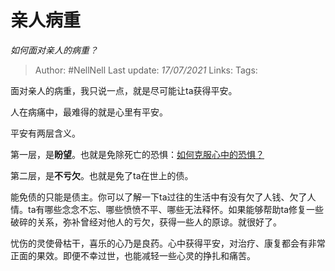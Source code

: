 # 亲人病重
*如何面对亲人的病重？*

> Author: #NellNell 
Last update: *17/07/2021* 
Links:
Tags:  

面对亲人的病重，我只说一点，就是尽可能让ta获得平安。

人在病痛中，最难得的就是心里有平安。

平安有两层含义。

第一层，是**盼望**。也就是免除死亡的恐惧：[如何克服心中的恐惧？](https://www.zhihu.com/question/26967741/answer/1641143275)

第二层，是**不亏欠**。也就是免了ta在世上的债。

能免债的只能是债主。你可以了解一下ta过往的生活中有没有欠了人钱、欠了人情。ta有哪些念念不忘、哪些愤愤不平、哪些无法释怀。如果能够帮助ta修复一些破碎的关系，弥补曾经对他人的亏欠，获得一些人的原谅。就很好了。

忧伤的灵使骨枯干，喜乐的心乃是良药。心中获得平安，对治疗、康复都会有非常正面的果效。即便不幸过世，也能减轻一些心灵的挣扎和痛苦。

  
  
